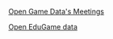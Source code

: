 [Open Game Data's Meetings](https://docs.google.com/document/d/15FjvSYIQY9w0QLMoCxRpi6PqVAMpBgn5IxMcDYRCzUQ/edit#heading=h.xpcpwg9j7vxd)

[Open EduGame data](https://opengamedata.fielddaylab.wisc.edu/)